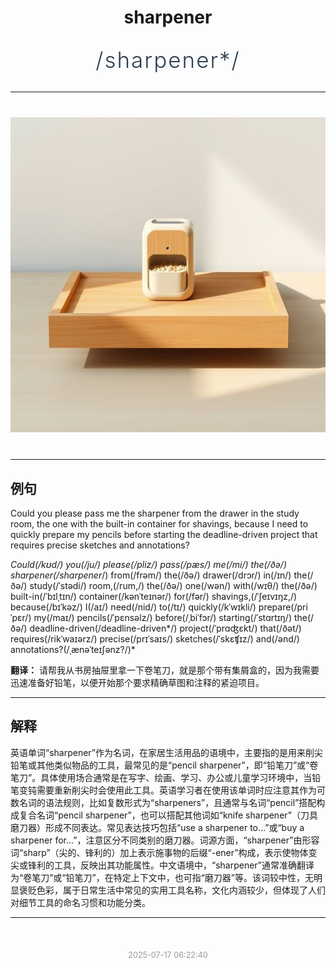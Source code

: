 <div align="center">

# sharpener

<div style="margin: 30px 0;">
<h1 style="font-size: 2.5em; font-weight: 300; letter-spacing: 2px; margin: 0; color: #2c3e50;">
/sharpener*/
</h1>
</div>

</div>

---

<div align="center" style="margin: 40px 0;">

![sharpener](images/sharpener.png)

</div>

---

## 例句

Could you please pass me the sharpener from the drawer in the study room, the one with the built-in container for shavings, because I need to quickly prepare my pencils before starting the deadline-driven project that requires precise sketches and annotations?

*Could(/kʊd/) you(/ju/) please(/pliz/) pass(/pæs/) me(/mi/) the(/ðə/) sharpener(/sharpener*/) from(/frəm/) the(/ðə/) drawer(/drɔr/) in(/ɪn/) the(/ðə/) study(/ˈstədi/) room,(/rum,/) the(/ðə/) one(/wən/) with(/wɪθ/) the(/ðə/) built-in(/ˈbɪlˌtɪn/) container(/kənˈteɪnər/) for(/fər/) shavings,(/ˈʃeɪvɪŋz,/) because(/bɪˈkəz/) I(/aɪ/) need(/nid/) to(/tɪ/) quickly(/kˈwɪkli/) prepare(/priˈpɛr/) my(/maɪ/) pencils(/ˈpɛnsəlz/) before(/ˌbiˈfɔr/) starting(/ˈstɑrtɪŋ/) the(/ðə/) deadline-driven(/deadline-driven*/) project(/ˈprɑʤɛkt/) that(/ðət/) requires(/rikˈwaɪərz/) precise(/prɪˈsaɪs/) sketches(/ˈskɛʧɪz/) and(/ənd/) annotations?(/ˌænəˈteɪʃənz?/)*

**翻译：** 请帮我从书房抽屉里拿一下卷笔刀，就是那个带有集屑盒的，因为我需要迅速准备好铅笔，以便开始那个要求精确草图和注释的紧迫项目。

---

## 解释

英语单词“sharpener”作为名词，在家居生活用品的语境中，主要指的是用来削尖铅笔或其他类似物品的工具，最常见的是“pencil sharpener”，即“铅笔刀”或“卷笔刀”。具体使用场合通常是在写字、绘画、学习、办公或儿童学习环境中，当铅笔变钝需要重新削尖时会使用此工具。英语学习者在使用该单词时应注意其作为可数名词的语法规则，比如复数形式为“sharpeners”，且通常与名词“pencil”搭配构成复合名词“pencil sharpener”，也可以搭配其他词如“knife sharpener”（刀具磨刀器）形成不同表达。常见表达技巧包括“use a sharpener to...”或“buy a sharpener for...”，注意区分不同类别的磨刀器。词源方面，“sharpener”由形容词“sharp”（尖的、锋利的）加上表示施事物的后缀“-ener”构成，表示使物体变尖或锋利的工具，反映出其功能属性。中文语境中，“sharpener”通常准确翻译为“卷笔刀”或“铅笔刀”，在特定上下文中，也可指“磨刀器”等。该词较中性，无明显褒贬色彩，属于日常生活中常见的实用工具名称，文化内涵较少，但体现了人们对细节工具的命名习惯和功能分类。


---

<div align="center" style="margin-top: 50px;">
<small style="color: #999; font-size: 0.9em;">2025-07-17 06:22:40</small>
</div>
